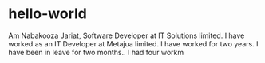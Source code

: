 # hello-world
Am Nabakooza Jariat, Software Developer at IT Solutions limited.
I have worked as an IT Developer at Metajua limited.
I have worked for two years.
I have been in leave for two months..
I had four workm